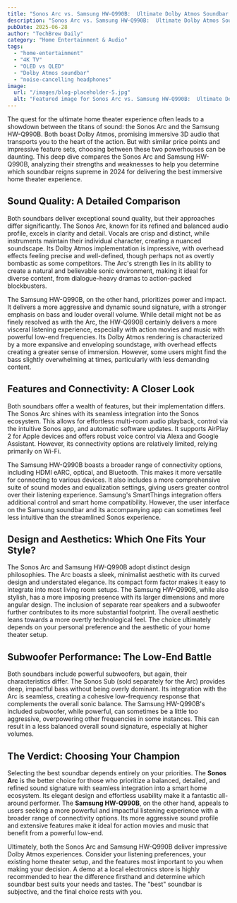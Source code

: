```yaml
---
title: "Sonos Arc vs. Samsung HW-Q990B:  Ultimate Dolby Atmos Soundbar Showdown for 2024 –  Which Delivers the Best Immersive Home Theater Experience?"
description: "Sonos Arc vs. Samsung HW-Q990B:  Ultimate Dolby Atmos Soundbar Showdown for 2024 –  Which Delivers the Best Immersive Home Theater Experience?"
pubDate: 2025-06-28
author: "TechBrew Daily"
category: "Home Entertainment & Audio"
tags:
  - "home-entertainment"
  - "4K TV"
  - "OLED vs QLED"
  - "Dolby Atmos soundbar"
  - "noise-cancelling headphones"
image:
  url: "/images/blog-placeholder-5.jpg"
  alt: "Featured image for Sonos Arc vs. Samsung HW-Q990B:  Ultimate Dolby Atmos Soundbar Showdown for 2024 –  Which Delivers the Best Immersive Home Theater Experience?"
---
```


The quest for the ultimate home theater experience often leads to a showdown between the titans of sound: the Sonos Arc and the Samsung HW-Q990B. Both boast Dolby Atmos, promising immersive 3D audio that transports you to the heart of the action. But with similar price points and impressive feature sets, choosing between these two powerhouses can be daunting.  This deep dive compares the Sonos Arc and Samsung HW-Q990B, analyzing their strengths and weaknesses to help you determine which soundbar reigns supreme in 2024 for delivering the best immersive home theater experience.

## Sound Quality: A Detailed Comparison

Both soundbars deliver exceptional sound quality, but their approaches differ significantly. The Sonos Arc, known for its refined and balanced audio profile, excels in clarity and detail.  Vocals are crisp and distinct, while instruments maintain their individual character, creating a nuanced soundscape.  Its Dolby Atmos implementation is impressive, with overhead effects feeling precise and well-defined, though perhaps not as overtly bombastic as some competitors.  The Arc's strength lies in its ability to create a natural and believable sonic environment, making it ideal for diverse content, from dialogue-heavy dramas to action-packed blockbusters.

The Samsung HW-Q990B, on the other hand, prioritizes power and impact. It delivers a more aggressive and dynamic sound signature, with a stronger emphasis on bass and louder overall volume.  While detail might not be as finely resolved as with the Arc, the HW-Q990B certainly delivers a more visceral listening experience, especially with action movies and music with powerful low-end frequencies.  Its Dolby Atmos rendering is characterized by a more expansive and enveloping soundstage, with overhead effects creating a greater sense of immersion.  However, some users might find the bass slightly overwhelming at times, particularly with less demanding content.

## Features and Connectivity:  A Closer Look

Both soundbars offer a wealth of features, but their implementation differs. The Sonos Arc shines with its seamless integration into the Sonos ecosystem.  This allows for effortless multi-room audio playback, control via the intuitive Sonos app, and automatic software updates.  It supports AirPlay 2 for Apple devices and offers robust voice control via Alexa and Google Assistant.  However, its connectivity options are relatively limited, relying primarily on Wi-Fi.

The Samsung HW-Q990B boasts a broader range of connectivity options, including HDMI eARC, optical, and Bluetooth.  This makes it more versatile for connecting to various devices.  It also includes a more comprehensive suite of sound modes and equalization settings, giving users greater control over their listening experience.  Samsung's SmartThings integration offers additional control and smart home compatibility. However, the user interface on the Samsung soundbar and its accompanying app can sometimes feel less intuitive than the streamlined Sonos experience.

## Design and Aesthetics: Which One Fits Your Style?

The Sonos Arc and Samsung HW-Q990B adopt distinct design philosophies. The Arc boasts a sleek, minimalist aesthetic with its curved design and understated elegance. Its compact form factor makes it easy to integrate into most living room setups.  The Samsung HW-Q990B, while also stylish, has a more imposing presence with its larger dimensions and more angular design.  The inclusion of separate rear speakers and a subwoofer further contributes to its more substantial footprint.  The overall aesthetic leans towards a more overtly technological feel.  The choice ultimately depends on your personal preference and the aesthetic of your home theater setup.

## Subwoofer Performance:  The Low-End Battle

Both soundbars include powerful subwoofers, but again, their characteristics differ. The Sonos Sub (sold separately for the Arc) provides deep, impactful bass without being overly dominant.  Its integration with the Arc is seamless, creating a cohesive low-frequency response that complements the overall sonic balance.  The Samsung HW-Q990B's included subwoofer, while powerful, can sometimes be a little too aggressive, overpowering other frequencies in some instances.  This can result in a less balanced overall sound signature, especially at higher volumes.

## The Verdict: Choosing Your Champion

Selecting the best soundbar depends entirely on your priorities.  The **Sonos Arc** is the better choice for those who prioritize a balanced, detailed, and refined sound signature with seamless integration into a smart home ecosystem. Its elegant design and effortless usability make it a fantastic all-around performer. The **Samsung HW-Q990B**, on the other hand, appeals to users seeking a more powerful and impactful listening experience with a broader range of connectivity options. Its more aggressive sound profile and extensive features make it ideal for action movies and music that benefit from a powerful low-end.

Ultimately, both the Sonos Arc and Samsung HW-Q990B deliver impressive Dolby Atmos experiences.  Consider your listening preferences, your existing home theater setup, and the features most important to you when making your decision.  A demo at a local electronics store is highly recommended to hear the difference firsthand and determine which soundbar best suits your needs and tastes.  The "best" soundbar is subjective, and the final choice rests with you.